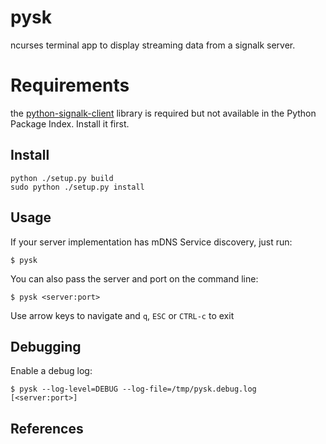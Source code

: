 # pysk

ncurses terminal app to display streaming data from a signalk server.

# Requirements

the [python-signalk-client][r-1] library is required but not available in
the Python Package Index. Install it first.

## Install

    python ./setup.py build
    sudo python ./setup.py install

## Usage

If your server implementation has mDNS Service discovery, just run:

    $ pysk

You can also pass the server and port on the command line:

    $ pysk <server:port>

Use arrow keys to navigate and `q`, `ESC` or `CTRL-c` to exit

## Debugging

Enable a debug log:

    $ pysk --log-level=DEBUG --log-file=/tmp/pysk.debug.log [<server:port>]

## References

[r-1]:https://github.com/ph1l/python-signalk-client

